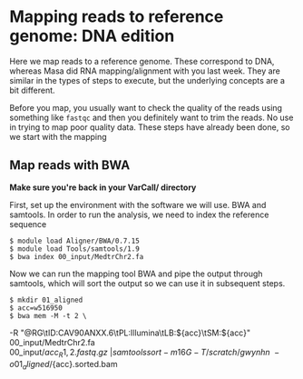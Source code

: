 # Mapping reads to reference genome: DNA edition

Here we map reads to a reference genome. These correspond to DNA, whereas Masa did RNA mapping/alignment with you last week. They are similar in the types of steps to execute, but the underlying concepts are a bit different.

Before you map, you usually want to check the quality of the reads using something like `fastqc` and then you definitely want to trim the reads. No use in trying to map poor quality data. These steps have already been done, so we start with the mapping  

## Map reads with BWA

**Make sure you're back in your VarCall/ directory**

First, set up the environment with the software we will use. BWA and samtools. In order to run the analysis, we need to index the reference sequence

    $ module load Aligner/BWA/0.7.15
    $ module load Tools/samtools/1.9
    $ bwa index 00_input/MedtrChr2.fa

Now we can run the mapping tool BWA and pipe the output through samtools, which will sort the output so we can use it in subsequent steps.

    $ mkdir 01_aligned
    $ acc=w516950
    $ bwa mem -M -t 2 \
-R "@RG\tID:CAV90ANXX.6\tPL:Illumina\tLB:${acc}\tSM:${acc}" \
00_input/MedtrChr2.fa \
00_input/${acc}_R{1,2}.fastq.gz \
| samtools sort -m 16G -T /scratch/gwynhn \
-o 01_aligned/${acc}.sorted.bam


